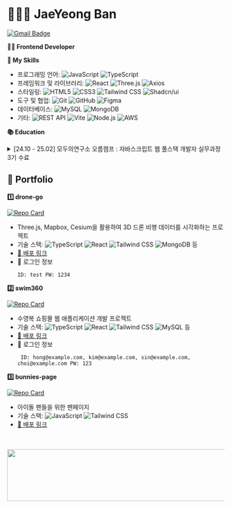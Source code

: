 <h1>👩🏻‍💻 JaeYeong Ban </h1>

[![Gmail Badge](https://img.shields.io/badge/Gmail-D14836?style=flat&logo=gmail&logoColor=white)](mailto:summer.jyyy@gmail.com)

<strong>🌱🚿 Frontend Developer </strong> 

<strong>📌 My Skills</strong>
* 프로그래밍 언어:
  ![JavaScript](https://img.shields.io/badge/JavaScript-F7DF1E?style=flat&logo=javascript&logoColor=black)
  ![TypeScript](https://img.shields.io/badge/TypeScript-3178C6?style=flat&logo=typescript&logoColor=white)
* 프레임워크 및 라이브러리:
  ![React](https://img.shields.io/badge/React-61DAFB?style=flat&logo=react&logoColor=black)
  ![Three.js](https://img.shields.io/badge/Three.js-000000?style=flat&logo=three.js&logoColor=white)
  ![Axios](https://img.shields.io/badge/Axios-5A29E4?style=flat&logo=axios&logoColor=white)
* 스타일링:
  ![HTML5](https://img.shields.io/badge/HTML5-E34F26?style=flat&logo=html5&logoColor=white)
  ![CSS3](https://img.shields.io/badge/CSS3-1572B6?style=flat&logo=css3&logoColor=white)
  ![Tailwind CSS](https://img.shields.io/badge/Tailwind%20CSS-06B6D4?style=flat&logo=tailwind-css&logoColor=white)
  ![Shadcn/ui](https://img.shields.io/badge/Shadcn%2Fui-FF59F2?style=flat&logo=shadcn&logoColor=white)
* 도구 및 협업:
  ![Git](https://img.shields.io/badge/Git-F05032?style=flat&logo=git&logoColor=white)
  ![GitHub](https://img.shields.io/badge/GitHub-181717?style=flat&logo=github&logoColor=white) 
  ![Figma](https://img.shields.io/badge/Figma-F24E1E?style=flat&logo=figma&logoColor=white)
* 데이터베이스:
  ![MySQL](https://img.shields.io/badge/MySQL-4479A1?style=flat&logo=mysql&logoColor=white)
  ![MongoDB](https://img.shields.io/badge/MongoDB-47A248?style=flat&logo=mongodb&logoColor=white)
* 기타:
  ![REST API](https://img.shields.io/badge/REST%20API-00BFFF?style=flat&logo=rest&logoColor=white)
  ![Vite](https://img.shields.io/badge/Vite-646CFF?style=flat&logo=vite&logoColor=white)
  ![Node.js](https://img.shields.io/badge/Node.js-339933?style=flat&logo=node.js&logoColor=white)
  ![AWS](https://img.shields.io/badge/AWS-232F3E?style=flat&logo=amazon-aws&logoColor=white)

<!-- [![Top Langs](https://github-readme-stats.vercel.app/api/top-langs/?username=baaanjy&layout=compact&theme=swift)](https://github.com/baaanjy/github-readme-stats) -->

<strong>📚 Education </strong>
<details>
  <summary>[24.10 - 25.02] 모두의연구소 오름캠프 : 자바스크립트 웹 풀스택 개발자 실무과정 3기 수료</summary>

  - Curriculum
    - 프론트엔드: HTML, CSS, Javascript 기초/고급, React, Next.js, 상태 관리, Story Book, CI/CD
    - 3D & AI: Three.js, LangChain, RAG
    - 백엔드: Node.js, Express.js, DB, JWT, 배포
  - Project
    - 1차 미니 프로젝트: 🥇 1등/3팀
    - 2차 미니 프로젝트: 🥇 1등/3팀
    - 파이널 프로젝트: 🥈 2등/2팀
</details>





<h2>📜 Portfolio</h2>

<strong>1️⃣ drone-go</strong>

[![Repo Card](https://github-readme-stats.vercel.app/api/pin/?username=ormcamp-fe-3rd&repo=drone-go&theme=swift)](https://github.com/ormcamp-fe-3rd/drone-go)
* Three.js, Mapbox, Cesium을 활용하여 3D 드론 비행 데이터를 시각화하는 프로젝트
* 기술 스택:
  ![TypeScript](https://img.shields.io/badge/TypeScript-3178C6?style=flat&logo=typescript&logoColor=white)
  ![React](https://img.shields.io/badge/React-61DAFB?style=flat&logo=react&logoColor=black)
  ![Tailwind CSS](https://img.shields.io/badge/Tailwind%20CSS-06B6D4?style=flat&logo=tailwind-css&logoColor=white)
  ![MongoDB](https://img.shields.io/badge/MongoDB-47A248?style=flat&logo=mongodb&logoColor=white)
  등
* <a href="http://drone-go.s3-website.ap-northeast-2.amazonaws.com/">🚀 배포 링크</a>
* 🔐 로그인 정보
  ```
  ID: test PW: 1234
  ```
   


<strong>2️⃣ swim360</strong>

[![Repo Card](https://github-readme-stats.vercel.app/api/pin/?username=ormcamp-fe-3rd&repo=swim360&theme=swift)](https://github.com/ormcamp-fe-3rd/swim360)
* 수영복 쇼핑몰 웹 애플리케이션 개발 프로젝트
* 기술 스택:
  ![TypeScript](https://img.shields.io/badge/TypeScript-3178C6?style=flat&logo=typescript&logoColor=white)
  ![React](https://img.shields.io/badge/React-61DAFB?style=flat&logo=react&logoColor=black)
  ![Tailwind CSS](https://img.shields.io/badge/Tailwind%20CSS-06B6D4?style=flat&logo=tailwind-css&logoColor=white)
  ![MySQL](https://img.shields.io/badge/MySQL-4479A1?style=flat&logo=mysql&logoColor=white)
  등
* <a href="http://swim360-bucket.s3-website.ap-northeast-2.amazonaws.com/">🚀 배포 링크</a>
* 🔐 로그인 정보
  ```
   ID: hong@example.com, kim@example.com, sin@example.com, choi@example.com PW: 123
  ```

<strong>3️⃣ bunnies-page</strong>

[![Repo Card](https://github-readme-stats.vercel.app/api/pin/?username=ormcamp-fe-3rd&repo=bunnies-page&theme=swift)](https://github.com/ormcamp-fe-3rd/bunnies-page)
* 아이돌 팬들을 위한 팬페이지
* 기술 스택:
  ![JavaScript](https://img.shields.io/badge/JavaScript-F7DF1E?style=flat&logo=javascript&logoColor=black)
  ![Tailwind CSS](https://img.shields.io/badge/Tailwind%20CSS-06B6D4?style=flat&logo=tailwind-css&logoColor=white)
* <a href="https://hongdaeipgu.netlify.app/">🚀 배포 링크</a>



<br/>
<br/>

<a href="https://www.gitanimals.org/en_US?utm_medium=image&utm_source=baaanjy&utm_content=line">
  <img
    src="https://render.gitanimals.org/lines/baaanjy?pet-id=687900440853829721"
    width="600"
    height="120"
  />
</a>
  


